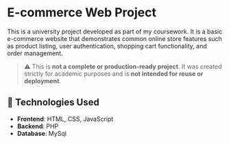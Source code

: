 # E-commerce Web Project

This is a university project developed as part of my coursework. It is a basic e-commerce website that demonstrates common online store features such as product listing, user authentication, shopping cart functionality, and order management.

> ⚠️ This is **not a complete or production-ready project**. It was created strictly for academic purposes and is **not intended for reuse or deployment**.

## 🔧 Technologies Used

- **Frontend**: HTML, CSS, JavaScript
- **Backend**: PHP
- **Database**: MySql
